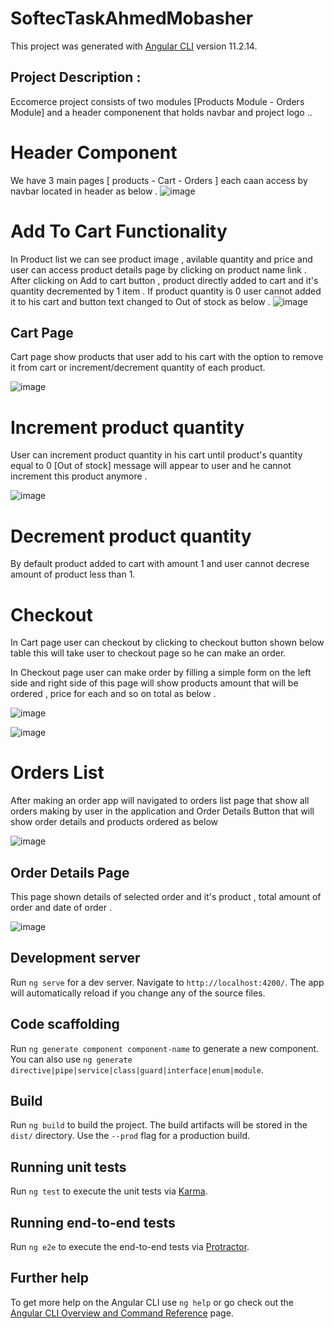 # SoftecTaskAhmedMobasher

This project was generated with [Angular CLI](https://github.com/angular/angular-cli) version 11.2.14.

## Project Description :

Eccomerce project consists of two modules [Products Module - Orders Module] and a header componenent that holds navbar and project logo ..

# Header Component 

We have 3 main pages [ products - Cart - Orders ]
each caan access by navbar located in header as below .
![image](https://user-images.githubusercontent.com/48737204/145725445-323573ca-f818-49aa-ac85-51cb8e6e66a2.png)

# Add To Cart Functionality 

In Product list we can see product image , avilable quantity and price and user can access product details page by clicking on product name link .
After clicking on Add to cart button , product directly added to cart and it's quantity decremented by 1 item .
If product quantity is 0 user cannot added it to his cart and button text changed to Out of stock as below .
![image](https://user-images.githubusercontent.com/48737204/145725497-64f1c6a8-1dbb-45a0-a004-9d9057a57f98.png)

## Cart Page 

Cart page show products that user add to his cart with the option to remove it from cart or increment/decrement quantity of each product.

![image](https://user-images.githubusercontent.com/48737204/145725659-55434b74-0f06-4f26-9fdd-76597094d616.png)

# Increment product quantity

 User can increment product quantity in his cart until product's quantity equal to 0 [Out of stock] message will appear to user and he cannot increment this product anymore .
 
 ![image](https://user-images.githubusercontent.com/48737204/145725765-0b93d00c-577d-4c0e-b162-4d56adb22ef7.png)
 
 # Decrement product quantity 
 
 By default product added to cart with amount 1 and user cannot decrese amount of product less than 1.
 
 # Checkout 
 
 In Cart page user can checkout by clicking to checkout button shown below table this will take user to checkout page so he can make an order.
 
 In Checkout page user can make order by filling a simple form on the left side and right side of this page will show products amount that will be ordered , price for each and so on total as below . 
 
 ![image](https://user-images.githubusercontent.com/48737204/145725860-2c120b2c-e1a4-4ca1-b99d-4028e722136b.png)
 
 ![image](https://user-images.githubusercontent.com/48737204/145726047-ceb6315b-bc3d-4daf-8a82-29c6b1a21cb7.png)
 
 # Orders List 
 
 After making an order app will navigated to orders list page that show all orders making by user in the application and Order Details Button that will show order details and products ordered as below 
 
 ![image](https://user-images.githubusercontent.com/48737204/145726118-701f7040-7c0e-4982-b34e-f3ef17060cfc.png)
 
 ## Order Details Page 
 
 This page shown details of selected order and it's product , total amount of order and date of order .
 
 ![image](https://user-images.githubusercontent.com/48737204/145726140-559ee5e7-bd0e-4b85-a44a-a140b22e313b.png)


## Development server

Run `ng serve` for a dev server. Navigate to `http://localhost:4200/`. The app will automatically reload if you change any of the source files.

## Code scaffolding

Run `ng generate component component-name` to generate a new component. You can also use `ng generate directive|pipe|service|class|guard|interface|enum|module`.

## Build

Run `ng build` to build the project. The build artifacts will be stored in the `dist/` directory. Use the `--prod` flag for a production build.

## Running unit tests

Run `ng test` to execute the unit tests via [Karma](https://karma-runner.github.io).

## Running end-to-end tests

Run `ng e2e` to execute the end-to-end tests via [Protractor](http://www.protractortest.org/).

## Further help

To get more help on the Angular CLI use `ng help` or go check out the [Angular CLI Overview and Command Reference](https://angular.io/cli) page.
